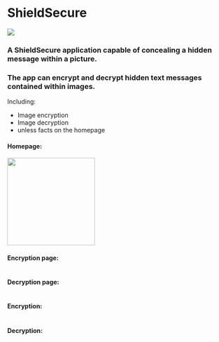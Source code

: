 # ShieldSecure
![](https://img.shields.io/badge/Version-1.00.00-blue)



### A ShieldSecure application capable of concealing a hidden message within a picture.
### The app can encrypt and decrypt hidden text messages contained within images.

Including:
- Image encryption
- Image decryption
- unless facts on the homepage


#### Homepage:

<img src="" width="200" />

#### Encryption page:

<img src=" " width="200" />

#### Decryption page:

<img src=" " width="200" />

#### Encryption:

<img src=" " width="200" />

#### Decryption:

<img src=" " width="200" />
